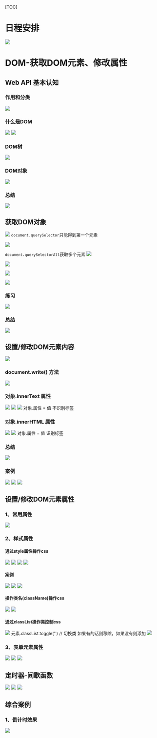 [TOC]
# 日程安排
![](2022-09-14-16-26-06.png)
# DOM-获取DOM元素、修改属性
## Web API 基本认知
### 作用和分类
![](2022-09-14-16-48-07.png)
### 什么是DOM
![](2022-09-14-16-53-24.png)
![](2022-09-14-16-55-09.png)
### DOM树
![](2022-09-14-16-56-44.png)

### DOM对象
![](2022-09-14-17-10-42.png)
### 总结
![](2022-09-14-17-20-13.png)


## 获取DOM对象
![](2022-09-14-17-28-10.png)
`document.querySelector`只能得到第一个元素

![](2022-09-14-17-49-33.png)

`document.querySelectorAll`获取多个元素
![](2022-09-14-17-41-21.png)

![](2022-09-14-17-43-21.png)

![](2022-09-14-17-48-10.png)

![](2022-09-14-17-54-10.png)

### 练习
![](2022-09-14-17-53-34.png)
### 总结
![](2022-09-14-17-57-16.png)
## 设置/修改DOM元素内容
![](2022-09-15-10-23-15.png)
### document.write() 方法
![](2022-09-15-10-24-02.png)
### 对象.innerText 属性
![](2022-09-15-10-24-42.png)
![](2022-09-15-10-40-04.png)
![](2022-09-15-10-40-40.png)
对象.属性 = 值    不识别标签
### 对象.innerHTML 属性
![](2022-09-15-10-41-48.png)
![](2022-09-15-10-42-14.png)
对象.属性 = 值    识别标签
### 总结
![](2022-09-15-10-43-49.png)

### 案例
![](2022-09-15-11-01-04.png)
![](2022-09-15-11-08-49.png)
![](2022-09-15-11-00-40.png)
## 设置/修改DOM元素属性
### 1、常用属性
![](2022-09-15-11-10-50.png)
### 2、样式属性
#### 通过style属性操作css
![](2022-09-15-11-35-33.png)
![](2022-09-15-11-36-25.png)
![](2022-09-15-11-43-28.png)
![](2022-09-15-11-45-44.png)
#### 案例
![](2022-09-15-11-51-24.png)
![](2022-09-15-11-50-57.png)
![](2022-09-15-11-50-42.png)
#### 操作类名(className)操作css
![](2022-09-15-13-45-46.png)
![](2022-09-15-13-52-37.png)
#### 通过classList操作类控制css
![](2022-09-15-13-54-21.png)
元素.classList.toggle('')  // 切换类
如果有的话则移除，如果没有则添加
![](2022-09-15-14-09-12.png)
### 3、表单元素属性
![](2022-09-15-14-18-39.png)
![](2022-09-16-10-17-08.png)
![](2022-09-16-10-17-30.png)
## 定时器-间歇函数
![](2022-09-16-10-23-46.png)
![](2022-09-16-10-32-46.png)
![](2022-09-16-10-34-48.png)

## 综合案例
### 1、倒计时效果
![](2022-09-16-10-39-41.png)
